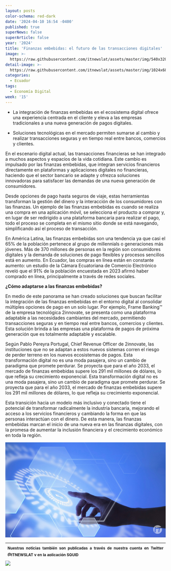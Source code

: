 ```yaml
---
layout: posts
color-schema: red-dark
date: '2024-04-10 16:54 -0400'
published: true
superNews: false
superArticle: false
year: '2024'
title: 'Finanzas embebidas: el futuro de las transacciones digitales'
image: >-
  https://raw.githubusercontent.com/itnewslat/assets/master/img/540x320/dinero-seguro-p.jpg
detail-image: >-
  https://raw.githubusercontent.com/itnewslat/assets/master/img/1024x680/dinero-seguro-g-.jpg
categories:
  - Ecuador
tags:
  - Economía Digital
week: '15'
---
```

- La integración de finanzas embebidas en el ecosistema digital ofrece una experiencia centrada en el cliente y eleva a las empresas tradicionales a una nueva generación de pagos digitales.

- Soluciones tecnológicas en el mercado permiten sumarse al cambio y realizar transacciones seguras y en tiempo real entre bancos, comercios y clientes.

En el escenario digital actual, las transacciones financieras se han integrado a muchos aspectos y espacios de la vida cotidiana. Este cambio es impulsado por las finanzas embebidas, que integran servicios financieros directamente en plataformas y aplicaciones digitales no financieras, haciendo que el sector bancario se adapte y ofrezca soluciones innovadoras para satisfacer las demandas de una nueva generación de consumidores.

Desde opciones de pago hasta seguros de viaje, estas herramientas transforman la gestión del dinero y la interacción de los consumidores con las finanzas. Un ejemplo de las finanzas embebidas es cuando se realiza una compra en una aplicación móvil, se selecciona el producto a comprar y, en lugar de ser redirigido a una plataforma bancaria para realizar el pago, todo el proceso se completa en el mismo sitio donde se está navegando, simplificando así el proceso de transacción.

En América Latina, las finanzas embebidas son una tendencia ya que casi el 65% de la población pertenece al grupo de millennials o generaciones más jóvenes. Más de 370 millones de personas en la región son consumidores digitales y la demanda de soluciones de pago flexibles y procesos sencillos está en aumento. En Ecuador, las compras en línea están en constante aumento: un estudio de la Cámara Ecuatoriana de Comercio Electrónico reveló que el 91% de la población encuestada en 2023 afirmó haber comprado en línea, principalmente a través de redes sociales.

**¿Cómo adaptarse a las finanzas embebidas?**

En medio de este panorama se han creado soluciones que buscan facilitar la integración de las finanzas embebidas en el entorno digital al consolidar múltiples opciones de pago en un solo lugar. Por ejemplo, Frame Banking™ de la empresa tecnológica 2innovate, se presenta como una plataforma adaptable a las necesidades cambiantes del mercado, permitiendo transacciones seguras y en tiempo real entre bancos, comercios y clientes. Esta solución brinda a las empresas una plataforma de pagos de próxima generación que es totalmente adaptable y escalable.

Según Pablo Pereyra Portugal, Chief Revenue Officer de 2innovate, las instituciones que no se adaptan a estos nuevos sistemas corren el riesgo de perder terreno en los nuevos ecosistemas de pagos. Esta transformación digital no es una moda pasajera, sino un cambio de paradigma que promete perdurar. Se proyecta que para el año 2033, el mercado de finanzas embebidas supere los 291 mil millones de dólares, lo que refleja su crecimiento exponencial. Esta transformación digital no es una moda pasajera, sino un cambio de paradigma que promete perdurar. Se proyecta que para el año 2033, el mercado de finanzas embebidas supere los 291 mil millones de dólares, lo que refleja su crecimiento exponencial.

Esta transición hacia un modelo más inclusivo y conectado tiene el potencial de transformar radicalmente la industria bancaria, mejorando el acceso a los servicios financieros y cambiando la forma en que las personas interactúan con el dinero. De esta manera, las finanzas embebidas marcan el inicio de una nueva era en las finanzas digitales, con la promesa de aumentar la inclusión financiera y el crecimiento económico en toda la región.

![](https://raw.githubusercontent.com/itnewslat/assets/master/img/540x320/dinero-seguro-p.jpg)

<table style="height: 42px;" width="569">
<tbody>
<tr>
<td style="text-align: justify;"><sub><strong>Nuestras noticias también son publicadas a través de nuestra cuenta en Twitter <a href="https://twitter.com/itnewslat?lang=es">@ITNEWSLAT</a> y en la aplicación <a href="https://squidapp.co/en/">SQUID</a></strong></sub></td>
</tr>
</tbody>
</table>

<img src="https://tracker.metricool.com/c3po.jpg?hash=56f88a41e39ab42c063cc51676587a04"/>